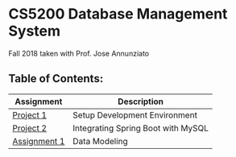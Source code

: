 # CS5200 Database Management System   
Fall 2018 taken with Prof. Jose Annunziato

## Table of Contents:
|Assignment                   |Description                          |
|-----------------------------|-------------------------------------|
|[Project 1][1]               |Setup Development Environment        |
|[Project 2][3]               |Integrating Spring Boot with MySQL   |
|[Assignment 1][2]            |Data Modeling                        |


[1]: https://github.com/tjyiiuan/Graduate-Courses/tree/master/CS5200-Database-Management-System/Project-1
[2]: https://github.com/tjyiiuan/Graduate-Courses/tree/master/CS5200-Database-Management-System/Assignment-1
[3]: https://github.com/tjyiiuan/Graduate-Courses/tree/master/CS5200-Database-Management-System/Project-2